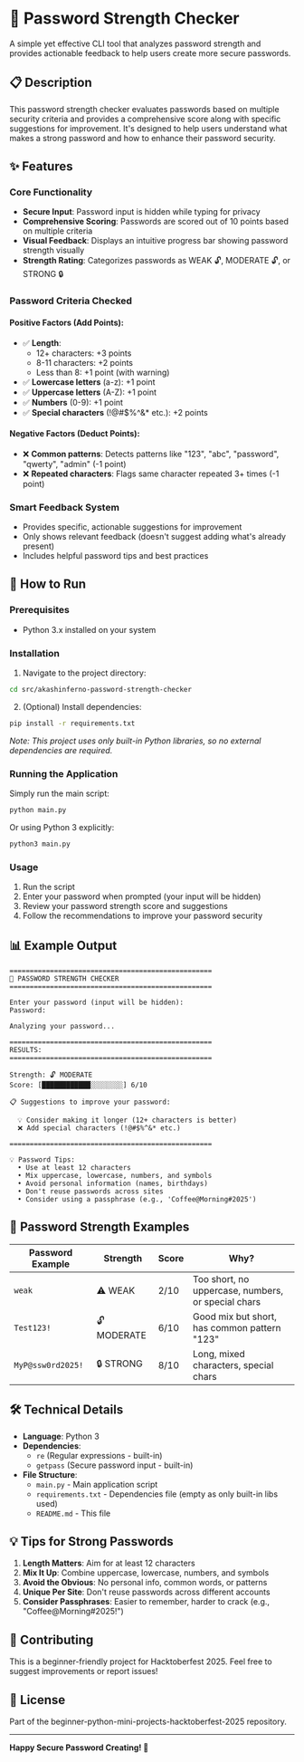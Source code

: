 # 🔐 Password Strength Checker

A simple yet effective CLI tool that analyzes password strength and provides actionable feedback to help users create more secure passwords.

## 📋 Description

This password strength checker evaluates passwords based on multiple security criteria and provides a comprehensive score along with specific suggestions for improvement. It's designed to help users understand what makes a strong password and how to enhance their password security.

## ✨ Features

### Core Functionality
- **Secure Input**: Password input is hidden while typing for privacy
- **Comprehensive Scoring**: Passwords are scored out of 10 points based on multiple criteria
- **Visual Feedback**: Displays an intuitive progress bar showing password strength visually
- **Strength Rating**: Categorizes passwords as WEAK 🔓, MODERATE 🔓, or STRONG 🔒

### Password Criteria Checked

#### Positive Factors (Add Points):
- ✅ **Length**: 
  - 12+ characters: +3 points
  - 8-11 characters: +2 points
  - Less than 8: +1 point (with warning)
- ✅ **Lowercase letters** (a-z): +1 point
- ✅ **Uppercase letters** (A-Z): +1 point
- ✅ **Numbers** (0-9): +1 point
- ✅ **Special characters** (!@#$%^&* etc.): +2 points

#### Negative Factors (Deduct Points):
- ❌ **Common patterns**: Detects patterns like "123", "abc", "password", "qwerty", "admin" (-1 point)
- ❌ **Repeated characters**: Flags same character repeated 3+ times (-1 point)

### Smart Feedback System
- Provides specific, actionable suggestions for improvement
- Only shows relevant feedback (doesn't suggest adding what's already present)
- Includes helpful password tips and best practices

## 🚀 How to Run

### Prerequisites
- Python 3.x installed on your system

### Installation

1. Navigate to the project directory:
```bash
cd src/akashinferno-password-strength-checker
```

2. (Optional) Install dependencies:
```bash
pip install -r requirements.txt
```
*Note: This project uses only built-in Python libraries, so no external dependencies are required.*

### Running the Application

Simply run the main script:
```bash
python main.py
```

Or using Python 3 explicitly:
```bash
python3 main.py
```

### Usage

1. Run the script
2. Enter your password when prompted (your input will be hidden)
3. Review your password strength score and suggestions
4. Follow the recommendations to improve your password security

## 📊 Example Output

```
==================================================
🔐 PASSWORD STRENGTH CHECKER
==================================================

Enter your password (input will be hidden):
Password: 

Analyzing your password...

==================================================
RESULTS:
==================================================

Strength: 🔓 MODERATE
Score: [████████████░░░░░░░░] 6/10

📋 Suggestions to improve your password:

  💡 Consider making it longer (12+ characters is better)
  ❌ Add special characters (!@#$%^&* etc.)

==================================================

💡 Password Tips:
  • Use at least 12 characters
  • Mix uppercase, lowercase, numbers, and symbols
  • Avoid personal information (names, birthdays)
  • Don't reuse passwords across sites
  • Consider using a passphrase (e.g., 'Coffee@Morning#2025')
```

## 🎯 Password Strength Examples

| Password Example | Strength | Score | Why? |
|-----------------|----------|-------|------|
| `weak` | ⚠️ WEAK | 2/10 | Too short, no uppercase, numbers, or special chars |
| `Test123!` | 🔓 MODERATE | 6/10 | Good mix but short, has common pattern "123" |
| `MyP@ssw0rd2025!` | 🔒 STRONG | 8/10 | Long, mixed characters, special chars |

## 🛠️ Technical Details

- **Language**: Python 3
- **Dependencies**: 
  - `re` (Regular expressions - built-in)
  - `getpass` (Secure password input - built-in)
- **File Structure**:
  - `main.py` - Main application script
  - `requirements.txt` - Dependencies file (empty as only built-in libs used)
  - `README.md` - This file

## 💡 Tips for Strong Passwords

1. **Length Matters**: Aim for at least 12 characters
2. **Mix It Up**: Combine uppercase, lowercase, numbers, and symbols
3. **Avoid the Obvious**: No personal info, common words, or patterns
4. **Unique Per Site**: Don't reuse passwords across different accounts
5. **Consider Passphrases**: Easier to remember, harder to crack (e.g., "Coffee@Morning#2025!")

## 🤝 Contributing

This is a beginner-friendly project for Hacktoberfest 2025. Feel free to suggest improvements or report issues!

## 📝 License

Part of the beginner-python-mini-projects-hacktoberfest-2025 repository.

---

**Happy Secure Password Creating! 🔐**
